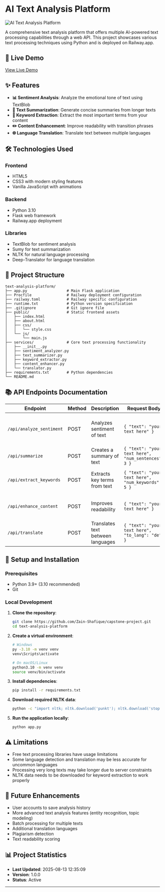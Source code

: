 # AI Text Analysis Platform

![AI Text Analysis Platform]()

A comprehensive text analysis platform that offers multiple AI-powered text processing capabilities through a web API. This project showcases various text processing techniques using Python and is deployed on Railway.app.

## 🔗 Live Demo

[View Live Demo]()

## ✨ Features

- **📊 Sentiment Analysis**: Analyze the emotional tone of text using TextBlob
- **📝 Text Summarization**: Generate concise summaries from longer texts
- **🔑 Keyword Extraction**: Extract the most important terms from your content
- **✏️ Content Enhancement**: Improve readability with transition phrases
- **🌐 Language Translation**: Translate text between multiple languages

## 🛠️ Technologies Used

### Frontend
- HTML5
- CSS3 with modern styling features
- Vanilla JavaScript with animations

### Backend
- Python 3.10
- Flask web framework
- Railway.app deployment

### Libraries
- TextBlob for sentiment analysis
- Sumy for text summarization
- NLTK for natural language processing
- Deep-Translator for language translation

## 📁 Project Structure

```
text-analysis-platform/
├── app.py                  # Main Flask application
├── Procfile                # Railway deployment configuration
├── railway.toml            # Railway specific configuration
├── runtime.txt             # Python version specification
├── .gitignore              # Git ignore file
├── public/                 # Static frontend assets
│   ├── index.html
│   ├── about.html
│   ├── css/
│   │   └── style.css
│   └── js/
│       └── main.js
├── services/               # Core text processing functionality
│   ├── __init__.py
│   ├── sentiment_analyzer.py
│   ├── text_summarizer.py
│   ├── keyword_extractor.py
│   ├── content_enhancer.py
│   └── translator.py
├── requirements.txt        # Python dependencies
└── README.md
```

## 📚 API Endpoints Documentation

| Endpoint | Method | Description | Request Body | Response |
|----------|--------|-------------|--------------|----------|
| `/api/analyze_sentiment` | POST | Analyzes sentiment of text | `{ "text": "your text here" }` | Sentiment polarity, category, and subjectivity |
| `/api/summarize` | POST | Creates a summary of text | `{ "text": "your text here", "num_sentences": 3 }` | Summarized text with stats |
| `/api/extract_keywords` | POST | Extracts key terms from text | `{ "text": "your text here", "num_keywords": 5 }` | Top keywords with frequencies |
| `/api/enhance_content` | POST | Improves readability | `{ "text": "your text here" }` | Enhanced text with transition phrases |
| `/api/translate` | POST | Translates text between languages | `{ "text": "your text here", "to_lang": "de" }` | Translated text and language details |

## 🚀 Setup and Installation

### Prerequisites
- Python 3.9+ (3.10 recommended)
- Git

### Local Development

1. **Clone the repository**:
   ```bash
   git clone https://github.com/Zain-Shafique/capstone-project.git
   cd text-analysis-platform
   ```

2. **Create a virtual environment**:
   ```bash
   # Windows
   py -3.10 -m venv venv
   venv\Scripts\activate
   
   # On macOS/Linux
   python3.10 -m venv venv
   source venv/bin/activate
   ```

3. **Install dependencies**:
   ```bash
   pip install -r requirements.txt
   ```

4. **Download required NLTK data**:
   ```bash
   python -c "import nltk; nltk.download('punkt'); nltk.download('stopwords'); nltk.download('averaged_perceptron_tagger')"
   ```

5. **Run the application locally**:
   ```bash
   python app.py
   ```

## ⚠️ Limitations

- Free text processing libraries have usage limitations
- Some language detection and translation may be less accurate for uncommon languages
- Processing very long texts may take longer due to server constraints
- NLTK data needs to be downloaded for keyword extraction to work properly

## 🔮 Future Enhancements

- User accounts to save analysis history
- More advanced text analysis features (entity recognition, topic modeling)
- Batch processing for multiple texts
- Additional translation languages
- Plagiarism detection
- Text readability scoring

## 📊 Project Statistics

- **Last Updated**: 2025-08-13 12:35:09
- **Version**: 1.0.0
- **Status**: Active

---